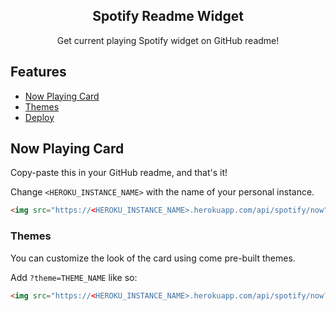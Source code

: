 <p align="center">
  <h2 align="center">Spotify Readme Widget</h2>
  <p align="center">Get current playing Spotify widget on GitHub readme!</p>
</p>

## Features

- [Now Playing Card](#now-playing-card)
- [Themes](#themes)
- [Deploy](#deploy)

## Now Playing Card

Copy-paste this in your GitHub readme, and that's it!

Change `<HEROKU_INSTANCE_NAME>` with the name of your personal instance. 

```html
<img src="https://<HEROKU_INSTANCE_NAME>.herokuapp.com/api/spotify/now" />
```

### Themes

You can customize the look of the card using come pre-built themes.

Add `?theme=THEME_NAME` like so:

```html
<img src="https://<HEROKU_INSTANCE_NAME>.herokuapp.com/api/spotify/now?theme=vue-dark" />
```

